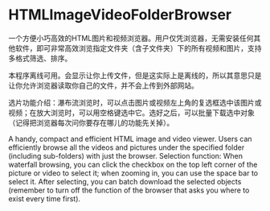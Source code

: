 # HTMLImageVideoFolderBrowser
一个方便小巧高效的HTML图片和视频浏览器。用户仅凭浏览器，无需安装任何其他软件，即可非常高效浏览指定文件夹（含子文件夹）下的所有视频和图片，支持多格式筛选、排序。

本程序离线可用。会显示让你上传文件，但是这实际上是离线的，所以其意思只是让你允许浏览器读取你自己的文件，并不会上传到外部网站。

选片功能介绍：瀑布流浏览时，可以点击图片或视频左上角的复选框选中该图片或视频；在放大浏览时，可以用空格键选中它。选好之后，可以批量下载选中对象（记得把浏览器每次问你要存在哪儿的功能先关掉）。

A handy, compact and efficient HTML image and video viewer. Users can efficiently browse all the videos and pictures under the specified folder (including sub-folders) with just the browser. Selection function: When waterfall browsing, you can click the checkbox on the top left corner of the picture or video to select it; when zooming in, you can use the space bar to select it. After selecting, you can batch download the selected objects (remember to turn off the function of the browser that asks you where to exist every time first).  
